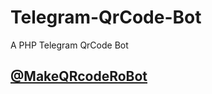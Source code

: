 # Telegram-QrCode-Bot
A PHP Telegram QrCode Bot

## [@MakeQRcodeRoBot](https://telegram.me/MakeQRcodeRoBot)
